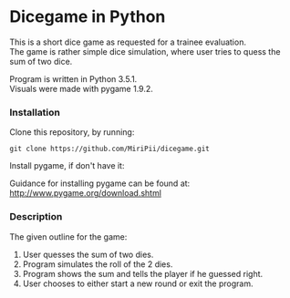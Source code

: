 # Dicegame in Python

This is a short dice game as requested for a trainee evaluation.  
The game is rather simple dice simulation,
where user tries to quess the sum of two dice.

Program is written in Python 3.5.1.  
Visuals were made with pygame 1.9.2.

### Installation
Clone this repository, by running:
```
git clone https://github.com/MiriPii/dicegame.git
```
Install pygame, if don't have it:

Guidance for installing pygame can be found at:  
http://www.pygame.org/download.shtml

### Description

The given outline for the game:
1. User quesses the sum of two dies.
2. Program simulates the roll of the 2 dies.
3. Program shows the sum and tells the player if he guessed right.
4. User chooses to either start a new round or exit the program.
